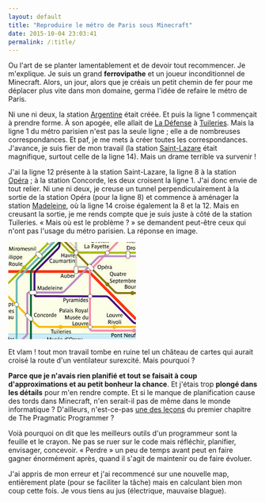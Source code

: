 ```yaml
---
layout: default
title: "Reproduire le métro de Paris sous Minecraft"
date: 2015-10-04 23:03:41
permalink: /:title/
---
```

Ou l'art de se planter lamentablement et de devoir tout recommencer. Je m'explique. Je suis un grand **ferrovipathe** et un joueur inconditionnel de Minecraft. Alors, un jour, alors que je créais un petit chemin de fer pour me déplacer plus vite dans mon domaine, germa l'idée de refaire le métro de Paris.

Ni une ni deux, la station [Argentine](https://fr.wikipedia.org/wiki/Argentine_%28m%C3%A9tro_de_Paris%29) était créée. Et puis la ligne 1 commençait à prendre forme. À son apogée, elle allait de [La Défense](https://fr.wikipedia.org/wiki/La_D%C3%A9fense_%28m%C3%A9tro_de_Paris%29) à [Tuileries](https://fr.wikipedia.org/wiki/Tuileries_%28m%C3%A9tro_de_Paris%29). Mais la ligne 1 du métro parisien n'est pas la seule ligne ; elle a de nombreuses correspondances. Et paf, je me mets à créer toutes les correspondances. J'avance, je suis fier de mon travail (la station [Saint-Lazare](https://fr.wikipedia.org/wiki/Saint-Lazare_%28m%C3%A9tro_de_Paris%29) était magnifique, surtout celle de la ligne 14). Mais un drame terrible va survenir !

J'ai la ligne 12 présente à la station Saint-Lazare, la ligne 8 à la station [Opéra](https://fr.wikipedia.org/wiki/Op%C3%A9ra_%28m%C3%A9tro_de_Paris%29) ; à la station Concorde, les deux croisent la ligne 1. J'ai donc envie de tout relier. Ni une ni deux, je creuse un tunnel perpendiculairement à la sortie de la station Opéra (pour la ligne 8) et commence à aménager la station [Madeleine](https://fr.wikipedia.org/wiki/Madeleine_%28m%C3%A9tro_de_Paris%29), où la ligne 14 croise également la 8 et la 12. Mais en creusant la sortie, je me rends compte que je suis juste à côté de la station Tuileries. « Mais où est le problème ? » se demandent peut-être ceux qui n'ont pas l'usage du métro parisien. La réponse en image.

![La station Madeleine n'est pas du tout collée à Tuileries en vrai.](Images/madeleine-tuileries.jpg?raw=true)

Et vlam ! tout mon travail tombe en ruine tel un château de cartes qui aurait croisé la route d'un ventilateur surexcité. Mais pourquoi ?

**Parce que je n'avais rien planifié et tout se faisait à coup d'approximations et au petit bonheur la chance**. Et j'étais trop **plongé dans les détails** pour m'en rendre compte. Et si le manque de planification cause des tords dans Minecraft, n'en serait-il pas de même dans le monde informatique ? D'ailleurs, n'est-ce-pas [une des leçons](2015-08-17-the-pragmatic-programmer---l'éthique-d'un-développeur-pragmatique-1.markdown) du premier chapitre de The Pragmatic Programmer ?

Voià pourquoi on dit que les meilleurs outils d'un programmeur sont la feuille et le crayon. Ne pas se ruer sur le code mais réfléchir, planifier, envisager, concevoir. « Perdre » un peu de temps avant peut en faire gagner énormément après, quand il s'agit de maintenir ou de faire évoluer.

J'ai appris de mon erreur et j'ai recommencé sur une nouvelle map, entièrement plate (pour se faciliter la tâche) mais en calculant bien mon coup cette fois. Je vous tiens au jus (électrique, mauvaise blague).
